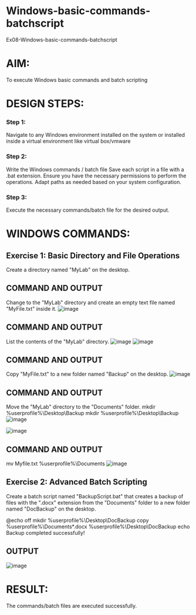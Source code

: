 # Windows-basic-commands-batchscript
Ex08-Windows-basic-commands-batchscript

# AIM:
To execute Windows basic commands and batch scripting

# DESIGN STEPS:

### Step 1:

Navigate to any Windows environment installed on the system or installed inside a virtual environment like virtual box/vmware 

### Step 2:

Write the Windows commands / batch file
Save each script in a file with a .bat extension.
Ensure you have the necessary permissions to perform the operations.
Adapt paths as needed based on your system configuration.
### Step 3:

Execute the necessary commands/batch file for the desired output. 




# WINDOWS COMMANDS:
## Exercise 1: Basic Directory and File Operations
Create a directory named "MyLab" on the desktop.


## COMMAND AND OUTPUT

Change to the "MyLab" directory and create an empty text file named "MyFile.txt" inside it.
![image](https://github.com/MARXINLIJO/Windows-basic-commands-batchscript/assets/145742540/dd05995f-7276-4a30-8e86-d378793ac468)


## COMMAND AND OUTPUT

List the contents of the "MyLab" directory.
![image](https://github.com/MARXINLIJO/Windows-basic-commands-batchscript/assets/145742540/68627424-5840-4369-8dcd-d746714709c8)
![image](https://github.com/MARXINLIJO/Windows-basic-commands-batchscript/assets/145742540/f2034c85-cbd5-4efc-a5c3-8470c74937fe)


## COMMAND AND OUTPUT

Copy "MyFile.txt" to a new folder named "Backup" on the desktop.
![image](https://github.com/MARXINLIJO/Windows-basic-commands-batchscript/assets/145742540/4ed57e06-17c9-4bd5-8576-a39e09f9e45d)

## COMMAND AND OUTPUT

Move the "MyLab" directory to the "Documents" folder.
 mkdir %userprofile%\Desktop\Backup mkdir %userprofile%\Desktop\Backup
![image](https://github.com/MARXINLIJO/Windows-basic-commands-batchscript/assets/145742540/bbad4b2a-fb1b-43ac-9e5c-20fad07e71fd)

![image](https://github.com/MARXINLIJO/Windows-basic-commands-batchscript/assets/145742540/ee912e65-6373-4542-ba4d-75a6557c36d3)


## COMMAND AND OUTPUT
mv Myfile.txt %userprofile%\Documents
![image](https://github.com/MARXINLIJO/Windows-basic-commands-batchscript/assets/145742540/14cfbd6c-3a95-4c12-9ef4-16a9895e0c33)

## Exercise 2: Advanced Batch Scripting
Create a batch script named "BackupScript.bat" that creates a backup of files with the ".docx" extension from the "Documents" folder to a new folder named "DocBackup" on the desktop.

@echo off mkdir %userprofile%\Desktop\DocBackup copy %userprofile%\Documents*.docx %userprofile%\Desktop\DocBackup echo Backup completed successfully!


## OUTPUT

![image](https://github.com/MARXINLIJO/Windows-basic-commands-batchscript/assets/145742540/8c1a2035-76da-4530-99b5-6606c1ea4b09)

# RESULT:
The commands/batch files are executed successfully.


